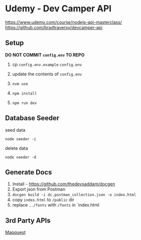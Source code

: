 # Udemy - Dev Camper API

<https://www.udemy.com/course/nodejs-api-masterclass/>
<https://github.com/bradtraversy/devcamper-api>

## Setup

**DO NOT COMMIT `config.env` TO REPO**

1. cp `config.env.example` `config.env`
2. update the contents of `config.env`

3. `nvm use`
4. `npm install`
5. `npm run dev`

## Database Seeder

seed data

```
node seeder -i
```

delete data

```
node seeder -d
```

## Generate Docs

1. Install - <https://github.com/thedevsaddam/docgen>
2. Export json from Postman
3. `docgen build -i dc.postman_collection.json -o index.html`
4. copy `index.html` to `/public` dir
5. replace `../fonts` with `/fonts` in `index.html

## 3rd Party APIs

[Mapquest](https://developer.mapquest.com/user/me/apps)
